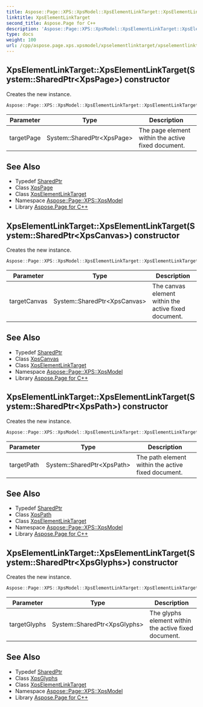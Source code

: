 ```yaml
---
title: Aspose::Page::XPS::XpsModel::XpsElementLinkTarget::XpsElementLinkTarget constructor
linktitle: XpsElementLinkTarget
second_title: Aspose.Page for C++
description: 'Aspose::Page::XPS::XpsModel::XpsElementLinkTarget::XpsElementLinkTarget constructor. Creates the new instance in C++.'
type: docs
weight: 100
url: /cpp/aspose.page.xps.xpsmodel/xpselementlinktarget/xpselementlinktarget/
---
```

## XpsElementLinkTarget::XpsElementLinkTarget(System::SharedPtr\<XpsPage\>) constructor


Creates the new instance.

```cpp
Aspose::Page::XPS::XpsModel::XpsElementLinkTarget::XpsElementLinkTarget(System::SharedPtr<XpsPage> targetPage)
```


| Parameter | Type | Description |
| --- | --- | --- |
| targetPage | System::SharedPtr\<XpsPage\> | The page element within the active fixed document. |

## See Also

* Typedef [SharedPtr](../../../system/sharedptr/)
* Class [XpsPage](../../xpspage/)
* Class [XpsElementLinkTarget](../)
* Namespace [Aspose::Page::XPS::XpsModel](../../)
* Library [Aspose.Page for C++](../../../)
## XpsElementLinkTarget::XpsElementLinkTarget(System::SharedPtr\<XpsCanvas\>) constructor


Creates the new instance.

```cpp
Aspose::Page::XPS::XpsModel::XpsElementLinkTarget::XpsElementLinkTarget(System::SharedPtr<XpsCanvas> targetCanvas)
```


| Parameter | Type | Description |
| --- | --- | --- |
| targetCanvas | System::SharedPtr\<XpsCanvas\> | The canvas element within the active fixed document. |

## See Also

* Typedef [SharedPtr](../../../system/sharedptr/)
* Class [XpsCanvas](../../xpscanvas/)
* Class [XpsElementLinkTarget](../)
* Namespace [Aspose::Page::XPS::XpsModel](../../)
* Library [Aspose.Page for C++](../../../)
## XpsElementLinkTarget::XpsElementLinkTarget(System::SharedPtr\<XpsPath\>) constructor


Creates the new instance.

```cpp
Aspose::Page::XPS::XpsModel::XpsElementLinkTarget::XpsElementLinkTarget(System::SharedPtr<XpsPath> targetPath)
```


| Parameter | Type | Description |
| --- | --- | --- |
| targetPath | System::SharedPtr\<XpsPath\> | The path element within the active fixed document. |

## See Also

* Typedef [SharedPtr](../../../system/sharedptr/)
* Class [XpsPath](../../xpspath/)
* Class [XpsElementLinkTarget](../)
* Namespace [Aspose::Page::XPS::XpsModel](../../)
* Library [Aspose.Page for C++](../../../)
## XpsElementLinkTarget::XpsElementLinkTarget(System::SharedPtr\<XpsGlyphs\>) constructor


Creates the new instance.

```cpp
Aspose::Page::XPS::XpsModel::XpsElementLinkTarget::XpsElementLinkTarget(System::SharedPtr<XpsGlyphs> targetGlyphs)
```


| Parameter | Type | Description |
| --- | --- | --- |
| targetGlyphs | System::SharedPtr\<XpsGlyphs\> | The glyphs element within the active fixed document. |

## See Also

* Typedef [SharedPtr](../../../system/sharedptr/)
* Class [XpsGlyphs](../../xpsglyphs/)
* Class [XpsElementLinkTarget](../)
* Namespace [Aspose::Page::XPS::XpsModel](../../)
* Library [Aspose.Page for C++](../../../)
